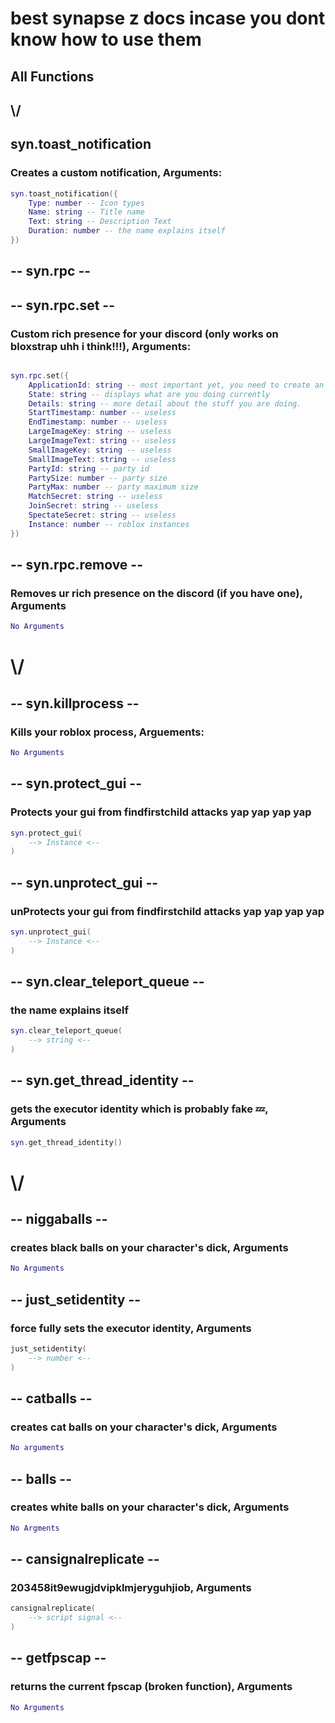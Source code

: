 # best synapse z docs incase you dont know how to use them

## All Functions
##      \\/

## syn.toast_notification
### Creates a custom notification, Arguments:
```lua
syn.toast_notification({
    Type: number -- Icon types
    Name: string -- Title name
    Text: string -- Description Text
    Duration: number -- the name explains itself
})
```

## -- syn.rpc --

## -- syn.rpc.set --
### Custom rich presence for your discord (only works on bloxstrap uhh i think!!!), Arguments:

```lua

syn.rpc.set({
    ApplicationId: string -- most important yet, you need to create an application on discord.dev then get the app id
    State: string -- displays what are you doing currently
    Details: string -- more detail about the stuff you are doing.
    StartTimestamp: number -- useless
    EndTimestamp: number -- useless
    LargeImageKey: string -- useless
    LargeImageText: string -- useless
    SmallImageKey: string -- useless
    SmallImageText: string -- useless
    PartyId: string -- party id
    PartySize: number -- party size
    PartyMax: number -- party maximum size
    MatchSecret: string -- useless
    JoinSecret: string -- useless
    SpectateSecret: string -- useless
    Instance: number -- roblox instances
})

```

## -- syn.rpc.remove --
### Removes ur rich presence on the discord (if you have one), Arguments
```lua
No Arguments
```
# \\/

## -- syn.killprocess --

### Kills your roblox process, Arguements:
```lua
No Arguments
```

## -- syn.protect_gui --
### Protects your gui from findfirstchild attacks yap yap yap yap
```lua
syn.protect_gui(
    --> Instance <--
)
```

## -- syn.unprotect_gui --
### unProtects your gui from findfirstchild attacks yap yap yap yap
```lua
syn.unprotect_gui(
    --> Instance <--
)
```

## -- syn.clear_teleport_queue --
### the name explains itself
```lua
syn.clear_teleport_queue(
    --> string <--
)
```

## -- syn.get_thread_identity --
### gets the executor identity which is probably fake 💤, Arguments
```lua
syn.get_thread_identity()
```

# \\/

## -- niggaballs --
### creates black balls on your character's dick, Arguments
```lua
No Arguments
```

## -- just_setidentity --
### force fully sets the executor identity, Arguments
```lua
just_setidentity(
    --> number <--
)
```

## -- catballs --
### creates cat balls on your character's dick, Arguments
```lua
No arguments
```

## -- balls --
### creates white balls on your character's dick, Arguments
```lua
No Argments
```

## -- cansignalreplicate --
### 203458it9ewugjdvipklmjeryguhjiob, Arguments
```lua
cansignalreplicate(
    --> script signal <--
)
```

## -- getfpscap --
### returns the current fpscap (broken function), Arguments
```lua
No Arguments
```


